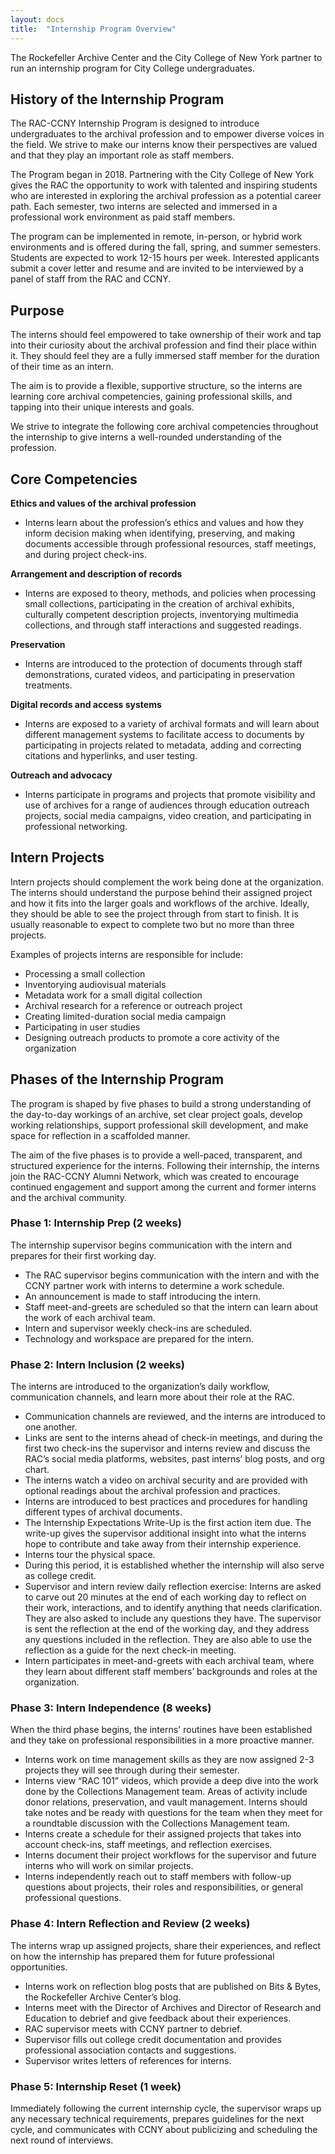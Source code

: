 ```yaml
---
layout: docs
title:  "Internship Program Overview"
---
```

The Rockefeller Archive Center and the City College of New York partner to run an internship program for City College undergraduates.

## History of the Internship Program 

The RAC-CCNY Internship Program is designed to introduce undergraduates to the archival profession and to empower diverse voices in the field. We strive to make our interns know their perspectives are valued and that they play an important role as staff members. 

The Program began in 2018. Partnering with the City College of New York gives the RAC the opportunity to work with talented and inspiring students who are interested in exploring the archival profession as a potential career path. Each semester, two interns are selected and immersed in a professional work environment as paid staff members. 

The program can be implemented in remote, in-person, or hybrid work environments and is offered during the fall, spring, and summer semesters. Students are expected to work 12-15 hours per week. Interested applicants submit a cover letter and resume and are invited to be interviewed by a panel of staff from the RAC and CCNY.

## Purpose

The interns should feel empowered to take ownership of their work and tap into their curiosity about the archival profession and find their place within it. They should feel they are a fully immersed staff member for the duration of their time as an intern.

The aim is to provide a flexible, supportive structure, so the interns are learning core archival competencies, gaining professional skills, and tapping into their unique interests and goals. 

We strive to integrate the following core archival competencies throughout the internship to give interns a well-rounded understanding of the profession. 

## Core Competencies

**Ethics and values of the archival profession** 
* Interns learn about the profession’s ethics and values and how they inform decision making when identifying, preserving, and making documents accessible through professional resources, staff meetings, and during project check-ins.

**Arrangement and description of records**
* Interns are exposed to theory, methods, and policies when processing small collections, participating in the creation of archival exhibits, culturally competent description projects, inventorying multimedia collections, and through staff interactions and suggested readings.

**Preservation**
* Interns are introduced to the protection of documents through staff demonstrations, curated videos, and participating in preservation treatments. 

**Digital records and access systems**
* Interns are exposed to a variety of archival formats and will learn about different management systems to facilitate access to documents by participating in projects related to metadata, adding and correcting citations and hyperlinks, and user testing. 

**Outreach and advocacy**
* Interns participate in programs and projects that promote visibility and use of archives for a range of audiences through education outreach projects, social media campaigns, video creation, and participating in professional networking. 

## Intern Projects

Intern projects should complement the work being done at the organization. The interns should understand the purpose behind their assigned project and how it fits into the larger goals and workflows of the archive. Ideally, they should be able to see the project through from start to finish. It is usually reasonable to expect to complete two but no more than three projects. 

Examples of projects interns are responsible for include:
*	Processing a small collection
*	Inventorying audiovisual materials
*	Metadata work for a small digital collection
*	Archival research for a reference or outreach project
*	Creating limited-duration social media campaign
*	Participating in user studies
*	Designing outreach products to promote a core activity of the organization

## Phases of the Internship Program

The program is shaped by five phases to build a strong understanding of the day-to-day workings of an archive, set clear project goals, develop working relationships, support professional skill development, and make space for reflection in a scaffolded manner.

The aim of the five phases is to provide a well-paced, transparent, and structured experience for the interns.  Following their internship, the interns join the RAC-CCNY Alumni Network, which was created to encourage continued engagement and support among the current and former interns and the archival community.

### Phase 1: Internship Prep (2 weeks)

The internship supervisor begins communication with the intern and prepares for their first working day.

*	The RAC supervisor begins communication with the intern and with the CCNY partner work with interns to determine a work schedule.
*	An announcement is made to staff introducing the intern.
*	Staff meet-and-greets are scheduled so that the intern can learn about the work of each archival team.
*	Intern and supervisor weekly check-ins are scheduled.
*	Technology and workspace are prepared for the intern.

### Phase 2: Intern Inclusion (2 weeks)

The interns are introduced to the organization’s daily workflow, communication channels, and learn more about their role at the RAC.

*	Communication channels are reviewed, and the interns are introduced to one another. 
*	Links are sent to the interns ahead of check-in meetings, and during the first two check-ins the supervisor and interns review and discuss the RAC’s social media platforms, websites, past interns’ blog posts, and org chart.
*	The interns watch a video on archival security and are provided with optional readings about the archival profession and practices. 
*	Interns are introduced to best practices and procedures for handling different types of archival documents.
*	The Internship Expectations Write-Up is the first action item due. The write-up gives the supervisor additional insight into what the interns hope to contribute and take away from their internship experience. 
*	Interns tour the physical space.
*	During this period, it is established whether the internship will also serve as college credit.
*	Supervisor and intern review daily reflection exercise: Interns are asked to carve out 20 minutes at the end of each working day to reflect on their work, interactions, and to identify anything that needs clarification. They are also asked to include any questions they have. The supervisor is sent the reflection at the end of the working day, and they address any questions included in the reflection. They are also able to use the reflection as a guide for the next check-in meeting. 
*	Intern participates in meet-and-greets with each archival team, where they learn about different staff members’ backgrounds and roles at the organization. 


### Phase 3: Intern Independence (8 weeks)

When the third phase begins, the interns' routines have been established and they take on professional responsibilities in a more proactive manner.
*	Interns work on time management skills as they are now assigned 2-3 projects they will see through during their semester.
* Interns view “RAC 101” videos, which provide a deep dive into the work done by the Collections Management team. Areas of activity include donor relations, preservation, and vault management. Interns should take notes and be ready with questions for the team when they meet for a roundtable discussion with the Collections Management team.
*	Interns create a schedule for their assigned projects that takes into account check-ins, staff meetings, and reflection exercises.
*	Interns document their project workflows for the supervisor and future interns who will work on similar projects.
*	Interns independently reach out to staff members with follow-up questions about projects, their roles and responsibilities, or general professional questions. 


### Phase 4: Intern Reflection and Review (2 weeks)

The interns wrap up assigned projects, share their experiences, and reflect on how the internship has prepared them for future professional opportunities.
*	Interns work on reflection blog posts that are published on Bits & Bytes, the Rockefeller Archive Center’s blog. 
*	Interns meet with the Director of Archives and Director of Research and Education to debrief and give feedback about their experiences.
*	RAC supervisor meets with CCNY partner to debrief. 
*	Supervisor fills out college credit documentation and provides professional association contacts and suggestions. 
*	Supervisor writes letters of references for interns.


### Phase 5: Internship Reset (1 week)
Immediately following the current internship cycle, the supervisor wraps up any necessary technical requirements, prepares guidelines for the next cycle, and communicates with CCNY about publicizing and scheduling the next round of interviews.  


